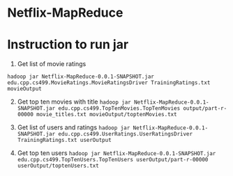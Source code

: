 # Netflix-MapReduce

# Instruction to run jar

1. Get list of movie ratings

`hadoop jar Netflix-MapReduce-0.0.1-SNAPSHOT.jar edu.cpp.cs499.MovieRatings.MovieRatingsDriver TrainingRatings.txt movieOutput`

2. Get top ten movies with title 
`hadoop jar Netflix-MapReduce-0.0.1-SNAPSHOT.jar edu.cpp.cs499.TopTenMovies.TopTenMovies output/part-r-00000 movie_titles.txt movieOutput/toptenMovies.txt`

3. Get list of users and ratings
`hadoop jar Netflix-MapReduce-0.0.1-SNAPSHOT.jar edu.cpp.cs499.UserRatings.UserRatingsDriver TrainingRatings.txt userOutput`

4. Get top ten users
`hadoop jar Netflix-MapReduce-0.0.1-SNAPSHOT.jar edu.cpp.cs499.TopTenUsers.TopTenUsers userOutput/part-r-00000 userOutput/toptenUsers.txt`
